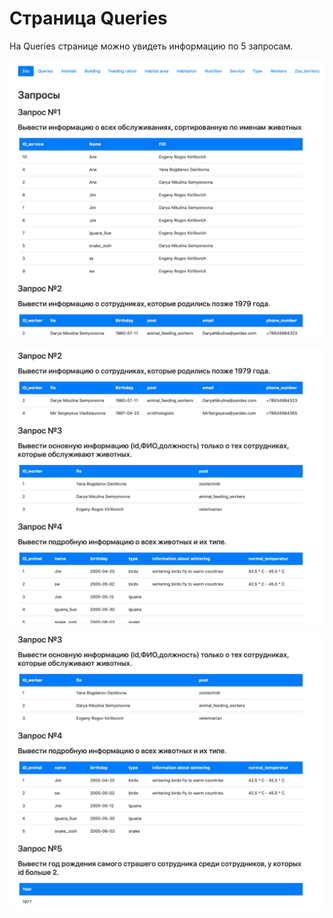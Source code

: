 # Страница Queries

На Queries странице можно увидеть информацию по 5 запросам.

![](24.png)

![](25.png)

![](26.png)